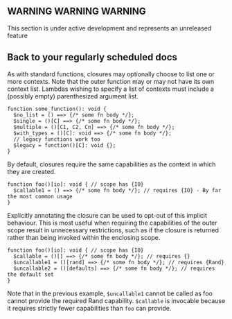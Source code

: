 ## WARNING WARNING WARNING

This section is under active development and represents an unreleased feature

## Back to your regularly scheduled docs

As with standard functions, closures may optionally choose to list one or more contexts. Note that the outer function may or may not have its own context list. Lambdas wishing to specify a list of contexts must include a (possibly empty) parenthesized argument list.

```hack
function some_function(): void {
  $no_list = () ==> {/* some fn body */};
  $single = ()[C] ==> {/* some fn body */};
  $multiple = ()[C1, C2, Cn] ==> {/* some fn body */};
  $with_types = ()[C]: void ==> {/* some fn body */};
  // legacy functions work too
  $legacy = function()[C]: void {};
}
```

By default, closures require the same capabilities as the context in which they are created.

```hack
function foo()[io]: void { // scope has {IO}
  $callable1 = () ==> {/* some fn body */}; // requires {IO} - By far the most common usage
}
```

Explicitly annotating the closure can be used to opt-out of this implicit behaviour. This is most useful when requiring the capabilities of the outer scope result in unnecessary restrictions, such as if the closure is returned rather than being invoked within the enclosing scope.

```hack
function foo()[io]: void { // scope has {IO}
  $callable = ()[] ==> {/* some fn body */}; // requires {}
  $uncallable1 = ()[rand] ==> {/* some fn body */}; // requires {Rand}
  $uncallable2 = ()[defaults] ==> {/* some fn body */}; // requires the default set
}
```

Note that in the previous example, `$uncallable1` cannot be called as foo cannot provide the required Rand capability. `$callable` is invocable because it requires strictly fewer capabilities than `foo` can provide.